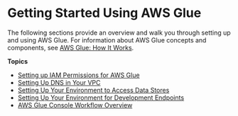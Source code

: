 # Getting Started Using AWS Glue<a name="getting-started"></a>

The following sections provide an overview and walk you through setting up and using AWS Glue\. For information about AWS Glue concepts and components, see [AWS Glue: How It Works](how-it-works.md)\.

**Topics**
+ [Setting up IAM Permissions for AWS Glue](getting-started-access.md)
+ [Setting Up DNS in Your VPC](set-up-vpc-dns.md)
+ [Setting Up Your Environment to Access Data Stores](start-connecting.md)
+ [Setting Up Your Environment for Development Endpoints](start-development-endpoint.md)
+ [AWS Glue Console Workflow Overview](start-console-overview.md)